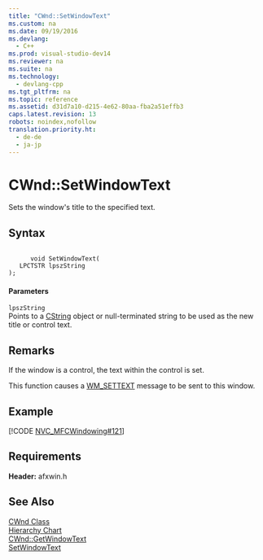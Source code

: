 ```yaml
---
title: "CWnd::SetWindowText"
ms.custom: na
ms.date: 09/19/2016
ms.devlang: 
  - C++
ms.prod: visual-studio-dev14
ms.reviewer: na
ms.suite: na
ms.technology: 
  - devlang-cpp
ms.tgt_pltfrm: na
ms.topic: reference
ms.assetid: d31d7a10-d215-4e62-80aa-fba2a51effb3
caps.latest.revision: 13
robots: noindex,nofollow
translation.priority.ht: 
  - de-de
  - ja-jp
---
```

# CWnd::SetWindowText
Sets the window's title to the specified text.  
  
## Syntax  
  
```  
  
      void SetWindowText(  
   LPCTSTR lpszString   
);  
```  
  
#### Parameters  
 `lpszString`  
 Points to a [CString](../vs140/CStringT-Class.md) object or null-terminated string to be used as the new title or control text.  
  
## Remarks  
 If the window is a control, the text within the control is set.  
  
 This function causes a [WM_SETTEXT](http://msdn.microsoft.com/library/windows/desktop/ms632644) message to be sent to this window.  
  
## Example  
 [!CODE [NVC_MFCWindowing#121](../CodeSnippet/VS_Snippets_Cpp/NVC_MFCWindowing#121)]  
  
## Requirements  
 **Header:** afxwin.h  
  
## See Also  
 [CWnd Class](../vs140/CWnd-Class.md)   
 [Hierarchy Chart](../vs140/Hierarchy-Chart.md)   
 [CWnd::GetWindowText](../vs140/CWnd--GetWindowText.md)   
 [SetWindowText](http://msdn.microsoft.com/library/windows/desktop/ms633546)